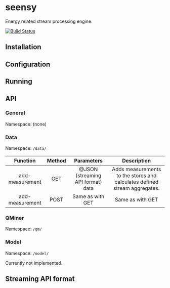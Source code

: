 # seensy
Energy related stream processing engine.

[![Build Status](https://travis-ci.org/klemenkenda/seensy.svg)](https://travis-ci.org/klemenkenda/seensy)

## Installation


## Configuration


## Running

## API

### General
Namespace: (none)



### Data
Namespace: ```/data/```

| Function                | Method | Parameters                           | Description                      |
|:-----------------------:|:------:|:------------------------------------:|:--------------------------------:|
| add-measurement         | GET    | @JSON (streaming API format) data    | Adds measurements to the stores and calculates defined stream aggregates. |
| add-measurement		  | POST   | Same as with GET					  | Same as with GET |

### QMiner
Namespace: ```/qm/```

### Model
Namespace: ```/model/```

Currently not implemented.


## Streaming API format
